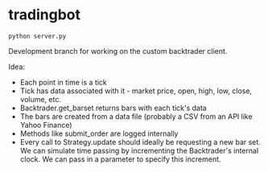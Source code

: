 # tradingbot

`python server.py`

Development branch for working on the custom backtrader client.


Idea:

- Each point in time is a tick
- Tick has data associated with it - market price, open, high, low, close, volume, etc.
- Backtrader.get_barset returns bars with each tick's data
- The bars are created from a data file (probably a CSV from an API like Yahoo Finance)
- Methods like submit_order are logged internally
- Every call to Strategy.update should ideally be requesting a new bar set. We can simulate time passing by incrementing the Backtrader's internal clock. We can pass in a parameter to specify this increment.